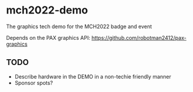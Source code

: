# mch2022-demo
The graphics tech demo for the MCH2022 badge and event

Depends on the PAX graphics API: https://github.com/robotman2412/pax-graphics

## TODO
- Describe hardware in the DEMO in a non-techie friendly manner
- Sponsor spots?
